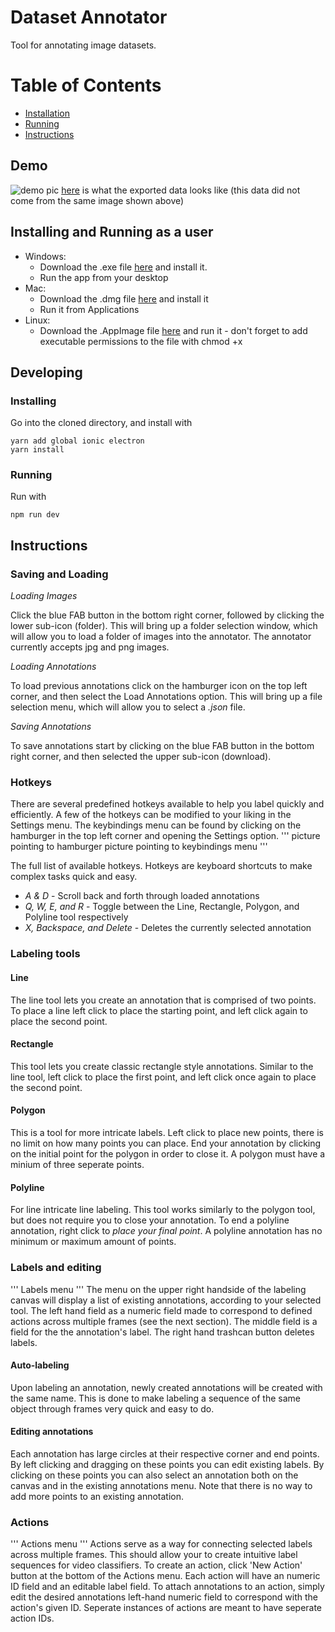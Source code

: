 # Dataset Annotator
Tool for annotating image datasets.

Table of Contents
=================

 * [Installation](#installing-and-running-as-a-user)
 * [Running](#running)
 * [Instructions](#instructions)

## Demo
![demo pic](https://s3.amazonaws.com/olegpublicbucket/Screen+Shot+2018-07-14+at+12.26.19+PM.png)
[here](https://pastebin.com/BYk2EKhG) is what the exported data looks like (this data did not come from the same image shown above)

## Installing and Running as a user
* Windows: 
  * Download the .exe file [here](https://github.com/omenyayl/dataset-annotator/releases/download/v0.7.2/dataset-annotator-setup-0.7.2.exe) and install it.
  * Run the app from your desktop
* Mac:
  * Download the .dmg file [here](https://github.com/omenyayl/dataset-annotator/releases/download/v0.7.2/dataset-annotator-0.7.2.dmg) and install it
  * Run it from Applications
* Linux:
  * Download the .AppImage file [here](https://github.com/omenyayl/dataset-annotator/releases/download/v0.7.2/dataset-annotator-0.7.2-x86_64.AppImage) and run it - don't forget to add executable permissions to the file with chmod +x 

## Developing
### Installing
Go into the cloned directory, and install with
```
yarn add global ionic electron
yarn install
```

### Running
Run with
```
npm run dev
```

## Instructions
### Saving and Loading
*Loading Images*

Click the blue FAB button in the bottom right corner, followed by clicking the lower sub-icon (folder). This will bring up a folder selection window, which will allow you to load a folder of images into the annotator. The annotator currently accepts jpg and png images.


*Loading Annotations*

To load previous annotations click on the hamburger icon on the top left corner, and then select the Load Annotations option. This will bring up a file selection menu, which will allow you to select a *.json* file.

*Saving Annotations*

To save annotations start by clicking on the blue FAB button in the bottom right corner, and then selected the upper sub-icon (download).

### Hotkeys
There are several predefined hotkeys available to help you label quickly and efficiently.
A few of the hotkeys can be modified to your liking in the Settings menu. The keybindings menu can be found by clicking on the hamburger in the top left corner and opening the Settings option.
'''
picture pointing to hamburger
picture pointing to keybindings menu
'''

The full list of available hotkeys. Hotkeys are keyboard shortcuts to make complex tasks quick and easy.
 * *A & D* - Scroll back and forth through loaded annotations
 * *Q, W, E, and R* - Toggle between the Line, Rectangle, Polygon, and Polyline tool respectively
 * *X, Backspace, and Delete* - Deletes the currently selected annotation


### Labeling tools
#### Line
The line tool lets you create an annotation that is comprised of two points. To place a line left click to place the starting point, and left click again to place the second point.
#### Rectangle
This tool lets you create classic rectangle style annotations. Similar to the line tool, left click to place the first point, and left click once again to place the second point.
#### Polygon
This is a tool for more intricate labels. Left click to place new points, there is no limit on how many points you can place. End your annotation by clicking on the initial point for the polygon in order to close it. A polygon must have a minium of three seperate points.
#### Polyline
For line intricate line labeling. This tool works similarly to the polygon tool, but does not require you to close your annotation. To end a polyline annotation, right click to *place your final point*. A polyline annotation has no minimum or maximum amount of points.

### Labels and editing
'''
Labels menu
'''
The menu on the upper right handside of the labeling canvas will display a list of existing annotations, according to your selected tool. The left hand field as a numeric field made to correspond to defined actions across multiple frames (see the next section). The middle field is a field for the the annotation's label. The right hand trashcan button deletes labels.

#### Auto-labeling
Upon labeling an annotation, newly created annotations will be created with the same name. This is done to make labeling a sequence of the same object through frames very quick and easy to do.

#### Editing annotations
Each annotation has large circles at their respective corner and end points. By left clicking and dragging on these points you can edit existing labels. By clicking on these points you can also select an annotation both on the canvas and in the existing annotations menu. Note that there is no way to add more points to an existing annotation.

### Actions
'''
Actions menu
'''
Actions serve as a way for connecting selected labels across multiple frames. This should allow your to create intuitive label sequences for video classifiers. To create an action, click 'New Action' button at the bottom of the Actions menu. Each action will have an numeric ID field and an editable label field. To attach annotations to an action, simply edit the desired annotations left-hand numeric field to correspond with the action's given ID. Seperate instances of actions are meant to have seperate action IDs.
